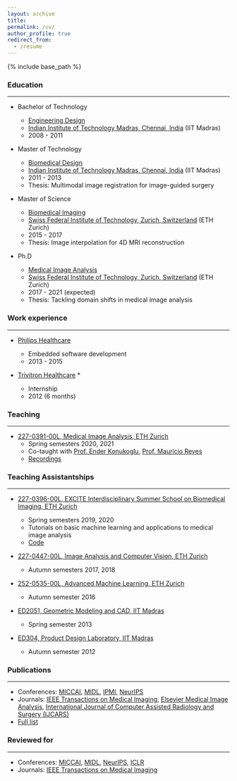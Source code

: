 ```yaml
---
layout: archive
title: 
permalink: /cv/
author_profile: true
redirect_from:
  - /resume
---
```


{% include base_path %}


### Education
---

* Bachelor of Technology
   * [Engineering Design](https://ed.iitm.ac.in/)
   * [Indian Institute of Technology Madras, Chennai, India](https://www.iitm.ac.in/) (IIT Madras)
   * 2008 - 2011

* Master of Technology
   * [Biomedical Design](https://ed.iitm.ac.in/program.html)
   * [Indian Institute of Technology Madras, Chennai, India](https://www.iitm.ac.in/) (IIT Madras)
   * 2011 - 2013
   * Thesis: Multimodal image registration for image-guided surgery

* Master of Science
   * [Biomedical Imaging](https://master-biomed.ethz.ch/)
   * [Swiss Federal Institute of Technology, Zurich, Switzerland](https://ethz.ch/en.html) (ETH Zurich)
   * 2015 - 2017
   * Thesis: Image interpolation for 4D MRI reconstruction

* Ph.D
   * [Medical Image Analysis](https://bmic.ee.ethz.ch/)
   * [Swiss Federal Institute of Technology, Zurich, Switzerland](https://ethz.ch/en.html) (ETH Zurich)
   * 2017 - 2021 (expected)
   * Thesis: Tackling domain shifts in medical image analysis


### Work experience
---

* [Philips Healthcare](https://www.philips.co.in/a-w/about-philips/healthcare-innovation-campus.html) 
  * Embedded software development
  * 2013 - 2015

* [Trivitron Healthcare](https://www.trivitron.com/)
  * 
  * Internship
  * 2012 (6 months)  

### Teaching
---

* [227-0391-00L, Medical Image Analysis, ETH Zurich](http://www.vvz.ethz.ch/Vorlesungsverzeichnis/lerneinheit.view?lerneinheitId=148945&semkez=2021S&ansicht=KATALOGDATEN&lang=en)
  * Spring semesters 2020, 2021
  * Co-taught with [Prof. Ender Konukoglu](https://people.ee.ethz.ch/~kender/), [Prof. Mauricio Reyes](http://www.mauricioreyes.me/aboutme.html)
  * [Recordings](https://youtube.com/playlist?list=PLED7YdXrsctWQ3hLWNZwiXpgbhrtDQ3d6)

### Teaching Assistantships
---

* [227-0396-00L, EXCITE Interdisciplinary Summer School on Biomedical Imaging, ETH Zurich](http://www.vvz.ethz.ch/Vorlesungsverzeichnis/lerneinheit.view?lerneinheitId=149086&semkez=2021S&ansicht=KATALOGDATEN&lang=en)
  * Spring semesters 2019, 2020
  * Tutorials on basic machine learning and applications to medical image analysis
  * [Code](https://git.ee.ethz.ch/krishnch/excite_2020_machine_learning)

* [227-0447-00L, Image Analysis and Computer Vision, ETH Zurich](http://www.vvz.ethz.ch/Vorlesungsverzeichnis/lerneinheit.view?lerneinheitId=146800&semkez=2021W&ansicht=KATALOGDATEN&lang=en)
  * Autumn semesters 2017, 2018

* [252-0535-00L, Advanced Machine Learning, ETH Zurich](http://www.vvz.ethz.ch/Vorlesungsverzeichnis/lerneinheit.view?lerneinheitId=147750&semkez=2021W&ansicht=KATALOGDATEN&lang=en)
  * Autumn semester 2016

* [ED2051, Geometric Modeling and CAD, IIT Madras](https://ed.iitm.ac.in/~raman/cmme.html)
  * Spring semester 2013

* [ED304, Product Design Laboratory, IIT Madras](https://ed.iitm.ac.in/img/files/Prodect%20Design.pdf)
  * Autumn semester 2012
  
### Publications
---

* Conferences: [MICCAI](http://www.miccai.org/), [MIDL](https://www.midl.io/), [IPMI](https://link.springer.com/conference/ipmi), [NeurIPS](https://nips.cc/)
* Journals: [IEEE Transactions on Medical Imaging](https://ieeexplore.ieee.org/xpl/aboutJournal.jsp?punumber=42), [Elsevier Medical Image Analysis](https://www.journals.elsevier.com/medical-image-analysis), [International Journal of Computer Assisted Radiology and Surgery (IJCARS)](https://www.springer.com/journal/11548)
* [Full list](https://scholar.google.ch/citations?user=neLQ1MQAAAAJ&hl=en)

### Reviewed for
---

* Conferences: [MICCAI](http://www.miccai.org/), [MIDL](https://www.midl.io/), [NeurIPS](https://nips.cc/), [ICLR](https://iclr.cc/)
* Journals: [IEEE Transactions on Medical Imaging](https://ieeexplore.ieee.org/xpl/aboutJournal.jsp?punumber=42)
